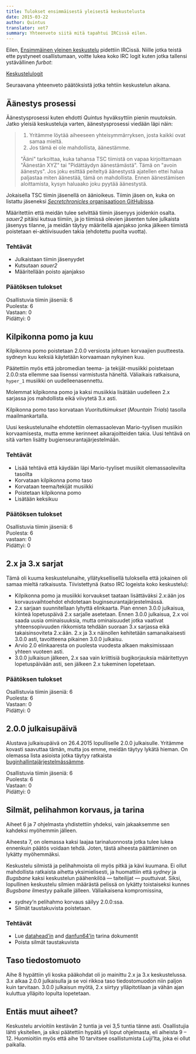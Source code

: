 ```yaml
---
title: Tulokset ensimmäisestä yleisestä keskustelusta
date: 2015-03-22
author: Quintus
translator: xet7
summary: Yhteenveto siitä mitä tapahtui IRCissä eilen.
---
```


Eilen, [Ensimmäinen yleinen keskustelu][1] pidettiin IRCissä. Niille
jotka teistä ette pystyneet osallistumaan, voitte lukea koko
IRC logit kuten jotka tallensi ystävällinen _furbot_:

[Keskustelulogit][6]

Seuraavana yhteenveto päätöksistä jotka tehtiin keskustelun aikana.

Äänestys prosessi
-----------------

Äänestysprosessi kuten ehdotti _Quintus_ hyväksyttiin pienin muutoksin.
Jatko yleisiä keskusteluja varten, äänestysprosessi viedään läpi näin:

> 1. Yritämme löytää aiheeseen yhteisymmärryksen, josta kaikki ovat samaa mieltä.
> 2. Jos tämä ei ole mahdollista, äänestämme.
>
> "Ääni" tarkoittaa, kuka tahansa TSC tiimistä on vapaa kirjoittamaan
> "Äänestän XYZ" tai "Pidättäydyn äänestämästä".
> Tämä on "avoin äänestys".
> Jos joku esittää peiteltyä äänestystä ajatellen ettei halua
> paljastaa miten äänestää, tämä on mahdollista.
> Ennen äänestämisen aloittamista, kysyn haluaako joku pyytää äänestystä.

Jokaisella TSC tiimin jäsenellä on äänioikeus. Tiimin jäsen on, kuka
on listattu jäseneksi [_Secretchronicles_ organisaatioon GitHubissa][2].

Määritettiin että meidän tulee selvittää tiimin jäsenyys joidenkin osalta.
_sauer2_ pitäisi kutsua tiimiin, ja jo tiimissä olevien jäsenten
tulee julkaista jäsenyys tilanne, ja meidän täytyy määritellä
ajanjakso jonka jälkeen tiimistä poistetaan ei-aktiivisuuden takia
(ehdotettu puolta vuotta).

### Tehtävät ###

* Julkaistaan tiimin jäsenyydet
* Kutsutaan _sauer2_
* Määritellään poisto ajanjakso

### Päätöksen tulokset ###

Osallistuvia tiimin jäseniä: 6<br/>
Puolesta: 6<br/>
Vastaan: 0<br/>
Pidättyi: 0

Kilpikonna pomo ja kuu
----------------------

Kilpikonna pomo poistetaan 2.0.0 versiosta johtuen korvaajien
puutteesta. sydneyn kuu keksiä käytetään korvaamaan nykyinen kuu.

Päätettiin myös että jobromedian teema- ja tekijät-musiikki
poistetaan 2.0.0:sta ellemme saa lisenssi varmistusta häneltä.
Väliaikais ratkaisuna, `hyper_1` musiikki on uudelleenasennettu.

Molemmat kilpikonna pomo ja kaksi musiikkia lisätään uudelleen 2.x
sarjassa jos mahdollista eikä viivytetä 3.x asti.

Kilpikonna pomo taso korvataan _Vuoritutkimukset_ (_Mountain Trials_)
tasolla maailmankartalla.

Uusi keskustelunaihe ehdotettiin olemassaolevan Mario-tyylisen musiikin
korvaamisesta, mutta emme kerinneet aikarajoitteiden takia. Uusi
tehtävä on sitä varten lisätty bugienseurantajärjestelmään.

### Tehtävät ###

* Lisää tehtävä että käydään läpi Mario-tyyliset musiikit olemassaolevilta tasoilta
* Korvataan kilpikonna pomo taso
* Korvataan teema/tekijät musiikki
* Poistetaan kilpikonna pomo
* Lisätään keksikuu

### Päätöksen tulokset ###

Osallistuvia tiimin jäseniä: 6<br/>
Puolesta: 6<br/>
vastaan: 0<br/>
Pidättyi: 0

2.x ja 3.x sarjat
-----------------

Tämä oli kuuma keskustelunaihe, yllätyksellisellä tuloksella että jokainen
oli samaa mieltä ratkaisusta. Tiivistettynä (katso IRC logeista
koko keskustelu):

* Kilpikonna pomo ja musiikki korvaukset taataan lisättäväksi 2.x:ään
  jos korvausvaihtoehdot ehdotetaan buginseurantajärjestelmässä.
* 2.x sarjaan suunnitellaan lyhyttä elinkaarta. Pian ennen 3.0.0
  julkaisua, kiinteä lopetuspäivä 2.x sarjalle asetetaan.
  Ennen 3.0.0 julkaisua, 2.x voi saada uusia ominaisuuksia, mutta
  ominaisuudet jotka vaativat yhteensopivuuden rikkomista tehdään
  suoraan 3.x sarjassa eikä takaisinsoviteta 2.x:ään. 2.x ja 3.x
  näinollen kehitetään samanaikaisesti 3.0.0 asti, tavoitteena
  pikainen 3.0.0 julkaisu.
* Arvio 2.0 elinkaaresta on puolesta vuodesta alkaen maksimissaan
  yhteen vuoteen asti.
* 3.0.0 julkaisun jälkeen, 2.x saa vain kriittisiä bugikorjauksia
  määritettyyn lopetuspäivään asti, sen jälkeen 2.x tukeminen
  lopetetaan.

### Päätöksen tulokset ###

Osallistuvia tiimin jäseniä: 6<br/>
Puolesta: 6<br/>
Vastaan: 0<br/>
Pidättyi: 0

2.0.0 julkaisupäivä
-------------------

Alustava julkaisupäivä on 26.4.2015 lopulliselle 2.0.0 julkaisulle.
Yritämme kovasti saavuttaa tämän, mutta jos emme, meidän täytyy
lykätä hieman. On olemassa lista asioista jotka täytyy ratkaista
[buginhallintajärjestelmässämme][3].

Osallistuvia tiimin jäseniä: 6<br/>
Puolesta: 6<br/>
Vastaan: 0<br/>
Pidättyi: 0

Silmät, pelihahmon korvaus, ja tarina
----------------------------------------

Aiheet 6 ja 7 ohjelmasta yhdistettiin yhdeksi, vain jakaaksemme
sen kahdeksi myöhemmin jälleen.

Aiheesta 7, on olemassa kaksi laajaa tarinaluonnosta jotka tulee
lukea ennenkuin päätös voidaan tehdä. Joten, tästä aiheesta päättäminen
on lykätty myöhemmäksi. 

Keskustelu silmistä ja pelihahmoista oli myös pitkä ja kävi kuumana.
Ei ollut mahdollista ratkaista aihetta yksimielisesti, ja huomattiin että
_sydney_ ja _Bugsbane_ kaksi keskustelun päähenkilöä —
taiteilijat — puuttuivat. Siksi, lopullinen keskustelu
silmien määrästä pelissä on lykätty toistaiseksi kunnes
_Bugsbane_ ilmestyy paikalle jälleen. Väliaikaisena kompromissina,

* _sydney_’n pelihahmo korvaus säilyy 2.0.0:ssa.
* Silmät taustakuvista poistetaan.

### Tehtävät

* Lue [datahead’in][4] and [danfun64’in][5] tarina dokumentit
* Poista silmät taustakuvista

Taso tiedostomuoto
------------------

Aihe 8 hypättiin yli koska pääkohdat oli jo mainittu 2.x
ja 3.x keskustelussa. 3.x alkaa 2.0.0 julkaisulla ja
se voi rikkoa taso tiedostomuodon niin paljon kuin tarvitaan.
3.0.0 julkaisun myötä, 2.x siirtyy ylläpitotilaan ja vähän ajan
kuluttua ylläpito lopulta lopetetaan.

Entäs muut aiheet?
------------------

Keskustelu arvioitiin kestävän 2 tuntia ja vei 3,5 tuntia tänne asti.
Osallistujia lähti yksitellen, ja siksi päätettiin hypätä yli loput
ohjelmasta, eli aiheista 9 – 12. Huomioitiin myös että aihe 10
tarvitsee osallistumista _Luiji_’lta, joka ei ollut paikalla.

[1]: /fi/news/2015/03/12/first-general-discussion/
[2]: https://github.com/orgs/Secretchronicles/people
[3]: https://github.com/Secretchronicles/TSC/issues?q=is%3Aopen+is%3Aissue+milestone%3A%22Version+2.0.0%22
[4]: http://wiki.secretchronicles.de/Story%20Development%20Document%20-%20Version%202
[5]: http://www.mediafire.com/view/igovgwcf4pizc8b/TSC-DF64.odt
[6]: http://chatlogs.secretchronicles.de/htmllogs/2015-03-21.log.html#msg-2015-03-21T20:00:52+00:00
